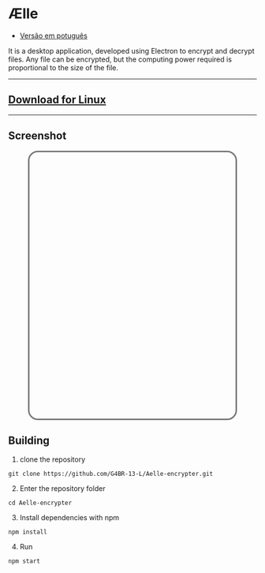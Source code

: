 # Ælle

- [Versão em potuguês](/README.md)

It is a desktop application, developed using Electron to encrypt and decrypt files. Any file can be encrypted, but the computing power required is proportional to the size of the file.

***
## [Download for Linux](https://github.com/G4BR-13-L/Aelle-encrypter/releases)
***

## Screenshot

<figure style="">
<style>
    figure{
        display:flex; 
        align-self:center; 
        border-radius:20px;
        overflow:hidden; 
        border:3px solid #777;
        background: url('somefiles/screenshot.png');
        height:540px;
        background-repeat:no-repeat;
        background-position:cover;
        background-size:100%;
        transition:0.5s;
    }
    figure:hover{
        box-shadow: 10px 10px 0 #999;
        border:5px solid #999;
    }
</style>

</figure>

## Building
1. clone the repository

```
git clone https://github.com/G4BR-13-L/Aelle-encrypter.git
```

2. Enter the repository folder

```
cd Aelle-encrypter
```

3. Install dependencies with npm

```
npm install
```

4. Run
```
npm start
```